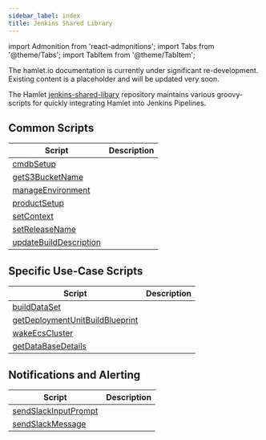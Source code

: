 ```yaml
---
sidebar_label: index
title: Jenkins Shared Library
---
```

import Admonition from 'react-admonitions';
import Tabs from '@theme/Tabs';
import TabItem from '@theme/TabItem';

<Admonition type="warning" title="Under Construction">
The hamlet.io documentation is currently under significant re-development. Existing content is a placeholder and will be updated very soon.
</Admonition>


The Hamlet [jenkins-shared-libary](https://github.com/hamlet-io/jenkins-shared-library) repository maintains various groovy-scripts for quickly integrating Hamlet into Jenkins Pipelines.


## Common Scripts

| Script | Description                                                                                                     |
|--------|-----------------------------------------------------------------------------------------------------------------|
| [cmdbSetup]() | |
| [getS3BucketName]() | |
| [manageEnvironment]() | |
| [productSetup]() | |
| [setContext]() | |
| [setReleaseName]() | |
| [updateBuildDescription]() | |

## Specific Use-Case Scripts

| Script | Description                                                                                                     |
|--------|-----------------------------------------------------------------------------------------------------------------|
| [buildDataSet]() ||
| [getDeploymentUnitBuildBlueprint]() | |
| [wakeEcsCluster]() | |
| [getDataBaseDetails]() | |

## Notifications and Alerting

| Script | Description |
|--------|-------------|
| [sendSlackInputPrompt]() | |
| [sendSlackMessage]() | |